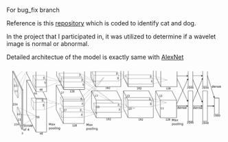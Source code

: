 For bug_fix branch

Reference is this [repository](https://github.com/sualab/asirra-dogs-cats-classification) which is coded to identify cat and dog.

In the project that I participated in, it was utilized to determine if a wavelet image is normal or abnormal.

Detailed architectue of the model is exactly same with [AlexNet](https://arxiv.org/pdf/1406.6247.pdf)

![alexnet_arch.png](https://github.com/sangwon-hwang/AlexNet/blob/master/alexnet_arch.png)

